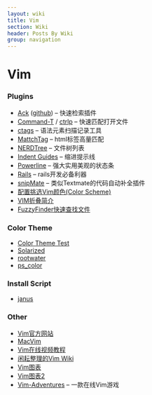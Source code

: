 ```yaml
---
layout: wiki
title: Vim
section: Wiki
header: Posts By Wiki
group: navigation
---
```


Vim
===

### Plugins

-   [Ack](http://www.vim.org/scripts/script.php?script_id=2572)
    ([github](https://github.com/mileszs/ack.vim)) – 快速检索插件
-   [Command-T](http://www.vim.org/scripts/script.php?script_id=3025) /
    [ctrlp](http://kien.github.com/ctrlp.vim/) – 快速匹配打开文件
-   [ctags](http://ctags.sourceforge.net/) – 语法元素扫描记录工具
-   [MattchTag](http://www.vim.org/scripts/script.php?script_id=3818) –
    html标签高量匹配
-   [NERDTree](http://www.vim.org/scripts/script.php?script_id=1658) –
    文件树列表
-   [Indent
    Guides](http://www.vim.org/scripts/script.php?script_id=3361) –
    缩进提示线
-   [Powerline](https://github.com/Lokaltog/vim-powerline) –
    强大实用美观的状态条
-   [Rails](http://www.vim.org/scripts/script.php?script_id=1567) –
    rails开发必备利器
-   [snipMate](http://www.vim.org/scripts/script.php?script_id=2540) –
    类似Textmate的代码自动补全插件
-   [配置挑选Vim颜色(Color Scheme)](http://blog.longwin.com.tw/2009/03/choose-vim-color-scheme-2009/)
-   [VIM折叠简介](http://scmbob.org/vim_fdm.html)
-   [FuzzyFinder快速查找文件](http://freewind.me/blog/20110912/102.html)

### Color Theme

-   [Color Theme Test](http://code.google.com/p/vimcolorschemetest/)
-   [Solarized](http://ethanschoonover.com/solarized)
-   [rootwater](http://vimcolorschemetest.googlecode.com/svn/colors/rootwater.vim)
-   [ps\_color](http://vimcolorschemetest.googlecode.com/svn/colors/ps_color.vim)

### Install Script

-   [janus](https://github.com/carlhuda/janus)

### Other

-   [Vim官方网站](http://www.vim.org/)
-   [MacVim](https://github.com/b4winckler/macvim/downloads)
-   [Vim在线视频教程](http://vimcasts.org/)
-   [闲耘整理的Vim Wiki](http://wiki.hotoo.me/Vim.html)
-   [Vim图表](http://michael.peopleofhonoronly.com/vim/)
-   [Vim图表2](http://walking-without-crutches.heroku.com/image/images/vi-vim-cheat-sheet.png)
-   [Vim-Adventures](http://vim-adventures.com/) – 一款在线Vim游戏

